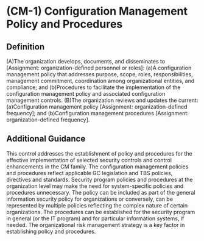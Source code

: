 
# (CM-1) Configuration Management Policy and Procedures

## Definition

(A)The organization develops, documents, and disseminates to [Assignment: organization-defined personnel or roles]:
(a)A configuration management policy that addresses purpose, scope, roles, responsibilities, management commitment, coordination among organizational entities, and compliance; and
(b)Procedures to facilitate the implementation of the configuration management policy and associated configuration management controls.
(B)The organization reviews and updates the current:
(a)Configuration management policy [Assignment: organization-defined frequency]; and
(b)Configuration management procedures [Assignment: organization-defined frequency].

## Additional Guidance

This control addresses the establishment of policy and procedures for the effective implementation of selected security controls and control enhancements in the CM family. The configuration management policies and procedures reflect applicable GC legislation and TBS policies, directives and standards. Security program policies and procedures at the organization level may make the need for system-specific policies and procedures unnecessary. The policy can be included as part of the general information security policy for organizations or conversely, can be represented by multiple policies reflecting the complex nature of certain organizations. The procedures can be established for the security program in general (or the IT program) and for particular information systems, if needed. The organizational risk management strategy is a key factor in establishing policy and procedures.
